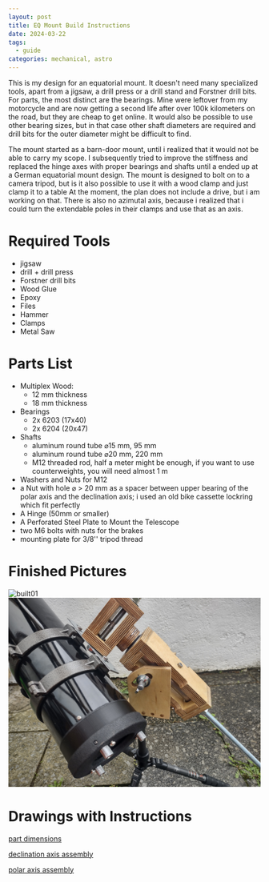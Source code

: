 ```yaml
---
layout: post
title: EQ Mount Build Instructions
date: 2024-03-22
tags:
  - guide
categories: mechanical, astro
---
```

This is my design for an equatorial mount. It doesn't need many specialized tools, apart from a jigsaw, a drill press or a drill stand and Forstner drill bits. 
For parts, the most distinct are the bearings. Mine were leftover from my motorcycle and are now getting a second life after over 100k kilometers on the road, but they are cheap to get online. It would also be possible to use other bearing sizes, but in that case other shaft diameters are required and drill bits for the outer diameter might be difficult to find.

The mount started as a barn-door mount, until i realized that it would not be able to carry my scope. I subsequently tried to improve the stiffness and replaced the hinge axes with proper bearings and shafts until a ended up at a German equatorial mount design.
The mount is designed to bolt on to a camera tripod, but is it also possible to use it with a wood clamp and just clamp it to a table
At the moment, the plan does not include a drive, but i am working on that.
There is also no azimutal axis, because i realized that i could turn the extendable poles in their clamps and use that as an axis.
# Required Tools
- jigsaw
- drill + drill press
- Forstner drill bits
- Wood Glue
- Epoxy
- Files
- Hammer
- Clamps
- Metal Saw
# Parts List
- Multiplex Wood:
	- 12 mm thickness
	- 18 mm thickness
- Bearings
	- 2x 6203 (17x40)
	- 2x 6204 (20x47)
- Shafts
	- aluminum round tube ⌀15 mm, 95 mm
	- aluminum round tube ⌀20 mm, 220 mm
	- M12 threaded rod, half a meter might be enough, if you want to use counterweights, you will need almost 1 m
- Washers and Nuts for M12
- a Nut with hole ⌀ > 20 mm as a spacer between upper bearing of the polar axis and the declination axis; i used an old bike cassette lockring which fit perfectly 
- A Hinge (50mm or smaller)
- A Perforated Steel Plate to Mount the Telescope
- two M6 bolts with nuts for the brakes
- mounting plate for 3/8'' tripod thread 
# Finished Pictures
![built01](/assets/EQMountDrawings/built01.jpg)
![built02](/assets/EQMountDrawings/built02.jpg)
# Drawings with Instructions

[part dimensions](/LeosProjectArchive/assets/EQMountDrawings/eq_mount_plan.pdf)

[declination axis assembly](/LeosProjectArchive/assets/EQMountDrawings/eq_mount_assembly_dec.pdf)

[polar axis assembly](/LeosProjectArchive/assets/EQMountDrawings/eq_mount_assembly_pol.pdf)